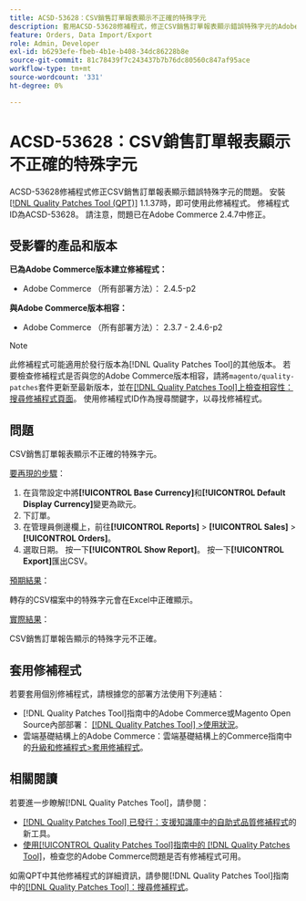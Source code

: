 ```yaml
---
title: ACSD-53628：CSV銷售訂單報表顯示不正確的特殊字元
description: 套用ACSD-53628修補程式，修正CSV銷售訂單報表顯示錯誤特殊字元的Adobe Commerce問題。
feature: Orders, Data Import/Export
role: Admin, Developer
exl-id: b6293efe-fbeb-4b1e-b408-34dc86228b8e
source-git-commit: 81c78439f7c243437b7b76dc80560c847af95ace
workflow-type: tm+mt
source-wordcount: '331'
ht-degree: 0%

---
```


# ACSD-53628：CSV銷售訂單報表顯示不正確的特殊字元

ACSD-53628修補程式修正CSV銷售訂單報表顯示錯誤特殊字元的問題。 安裝[[!DNL Quality Patches Tool (QPT)]](https://experienceleague.adobe.com/en/docs/commerce-knowledge-base/kb/announcements/commerce-announcements/magento-quality-patches-released-new-tool-to-self-serve-quality-patches) 1.1.37時，即可使用此修補程式。 修補程式ID為ACSD-53628。 請注意，問題已在Adobe Commerce 2.4.7中修正。

## 受影響的產品和版本

**已為Adobe Commerce版本建立修補程式：**

* Adobe Commerce （所有部署方法）： 2.4.5-p2

**與Adobe Commerce版本相容：**

* Adobe Commerce （所有部署方法）： 2.3.7 - 2.4.6-p2

>[!NOTE]
>
>此修補程式可能適用於發行版本為[!DNL Quality Patches Tool]的其他版本。 若要檢查修補程式是否與您的Adobe Commerce版本相容，請將`magento/quality-patches`套件更新至最新版本，並在[[!DNL Quality Patches Tool]上檢查相容性：搜尋修補程式頁面](https://experienceleague.adobe.com/tools/commerce-quality-patches/index.html)。 使用修補程式ID作為搜尋關鍵字，以尋找修補程式。

## 問題

CSV銷售訂單報表顯示不正確的特殊字元。

<u>要再現的步驟</u>：

1. 在貨幣設定中將&#x200B;**[!UICONTROL Base Currency]**&#x200B;和&#x200B;**[!UICONTROL Default Display Currency]**&#x200B;變更為歐元。
1. 下訂單。
1. 在管理員側邊欄上，前往&#x200B;**[!UICONTROL Reports]** > **[!UICONTROL Sales]** > **[!UICONTROL Orders]**。
1. 選取日期。 按一下&#x200B;**[!UICONTROL Show Report]**。 按一下&#x200B;**[!UICONTROL Export]**&#x200B;匯出CSV。

<u>預期結果</u>：

轉存的CSV檔案中的特殊字元會在Excel中正確顯示。

<u>實際結果</u>：

CSV銷售訂單報告顯示的特殊字元不正確。


## 套用修補程式

若要套用個別修補程式，請根據您的部署方法使用下列連結：

* [!DNL Quality Patches Tool]指南中的Adobe Commerce或Magento Open Source內部部署： [[!DNL Quality Patches Tool] >使用狀況](/help/tools/quality-patches-tool/usage.md)。
* 雲端基礎結構上的Adobe Commerce：雲端基礎結構上的Commerce指南中的[升級和修補程式>套用修補程式](https://experienceleague.adobe.com/docs/commerce-cloud-service/user-guide/develop/upgrade/apply-patches.html)。

## 相關閱讀

若要進一步瞭解[!DNL Quality Patches Tool]，請參閱：

* [[!DNL Quality Patches Tool] 已發行：支援知識庫中的自助式品質修補程式](https://experienceleague.adobe.com/en/docs/commerce-knowledge-base/kb/announcements/commerce-announcements/magento-quality-patches-released-new-tool-to-self-serve-quality-patches)的新工具。
* [使用[!UICONTROL Quality Patches Tool]指南中的 [!DNL Quality Patches Tool]](/help/tools/quality-patches-tool/patches-available-in-qpt/check-patch-for-magento-issue-with-magento-quality-patches.md)，檢查您的Adobe Commerce問題是否有修補程式可用。


如需QPT中其他修補程式的詳細資訊，請參閱[!DNL Quality Patches Tool]指南中的[[!DNL Quality Patches Tool]：搜尋修補程式](https://experienceleague.adobe.com/tools/commerce-quality-patches/index.html)。

